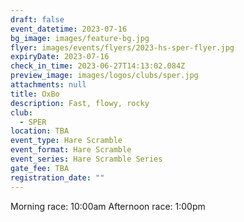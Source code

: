 ```yaml
---
draft: false
event_datetime: 2023-07-16
bg_image: images/feature-bg.jpg
flyer: images/events/flyers/2023-hs-sper-flyer.jpg
expiryDate: 2023-07-16
check_in_time: 2023-06-27T14:13:02.084Z
preview_image: images/logos/clubs/sper.jpg
attachments: null
title: OxBo
description: Fast, flowy, rocky
club:
  - SPER
location: TBA
event_type: Hare Scramble
event_format: Hare Scramble
event_series: Hare Scramble Series
gate_fee: TBA
registration_date: ""
---
```


Morning race: 10:00am
Afternoon race: 1:00pm